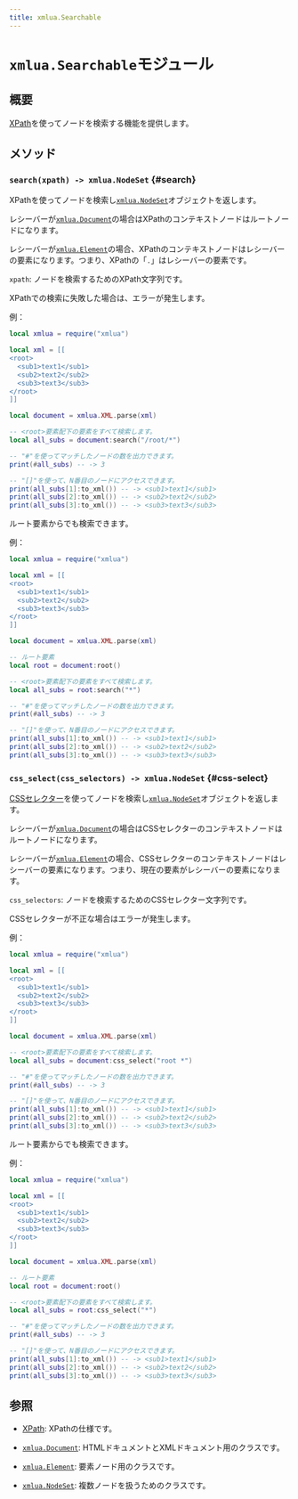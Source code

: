 ```yaml
---
title: xmlua.Searchable
---
```


# `xmlua.Searchable`モジュール

## 概要

[XPath][xpath]を使ってノードを検索する機能を提供します。

## メソッド

### `search(xpath) -> xmlua.NodeSet` {#search}

XPathを使ってノードを検索し[`xmlua.NodeSet`][node-set]オブジェクトを返します。

レシーバーが[`xmlua.Document`][document]の場合はXPathのコンテキストノードはルートノードになります。

レシーバーが[`xmlua.Element`][element]の場合、XPathのコンテキストノードはレシーバーの要素になります。つまり、XPathの「`.`」はレシーバーの要素です。

`xpath`: ノードを検索するためのXPath文字列です。

XPathでの検索に失敗した場合は、エラーが発生します。

例：

```lua
local xmlua = require("xmlua")

local xml = [[
<root>
  <sub1>text1</sub1>
  <sub2>text2</sub2>
  <sub3>text3</sub3>
</root>
]]

local document = xmlua.XML.parse(xml)

-- <root>要素配下の要素をすべて検索します。
local all_subs = document:search("/root/*")

-- "#"を使ってマッチしたノードの数を出力できます。
print(#all_subs) -- -> 3

-- "[]"を使って、N番目のノードにアクセスできます。
print(all_subs[1]:to_xml()) -- -> <sub1>text1</sub1>
print(all_subs[2]:to_xml()) -- -> <sub2>text2</sub2>
print(all_subs[3]:to_xml()) -- -> <sub3>text3</sub3>
```

ルート要素からでも検索できます。

例：

```lua
local xmlua = require("xmlua")

local xml = [[
<root>
  <sub1>text1</sub1>
  <sub2>text2</sub2>
  <sub3>text3</sub3>
</root>
]]

local document = xmlua.XML.parse(xml)

-- ルート要素
local root = document:root()

-- <root>要素配下の要素をすべて検索します。
local all_subs = root:search("*")

-- "#"を使ってマッチしたノードの数を出力できます。
print(#all_subs) -- -> 3

-- "[]"を使って、N番目のノードにアクセスできます。
print(all_subs[1]:to_xml()) -- -> <sub1>text1</sub1>
print(all_subs[2]:to_xml()) -- -> <sub2>text2</sub2>
print(all_subs[3]:to_xml()) -- -> <sub3>text3</sub3>
```

### `css_select(css_selectors) -> xmlua.NodeSet` {#css-select}

[CSSセレクター][css-selectors]を使ってノードを検索し[`xmlua.NodeSet`][node-set]オブジェクトを返します。

レシーバーが[`xmlua.Document`][document]の場合はCSSセレクターのコンテキストノードはルートノードになります。

レシーバーが[`xmlua.Element`][element]の場合、CSSセレクターのコンテキストノードはレシーバーの要素になります。つまり、現在の要素がレシーバーの要素になります。

`css_selectors`: ノードを検索するためのCSSセレクター文字列です。

CSSセレクターが不正な場合はエラーが発生します。

例：

```lua
local xmlua = require("xmlua")

local xml = [[
<root>
  <sub1>text1</sub1>
  <sub2>text2</sub2>
  <sub3>text3</sub3>
</root>
]]

local document = xmlua.XML.parse(xml)

-- <root>要素配下の要素をすべて検索します。
local all_subs = document:css_select("root *")

-- "#"を使ってマッチしたノードの数を出力できます。
print(#all_subs) -- -> 3

-- "[]"を使って、N番目のノードにアクセスできます。
print(all_subs[1]:to_xml()) -- -> <sub1>text1</sub1>
print(all_subs[2]:to_xml()) -- -> <sub2>text2</sub2>
print(all_subs[3]:to_xml()) -- -> <sub3>text3</sub3>
```

ルート要素からでも検索できます。

例：

```lua
local xmlua = require("xmlua")

local xml = [[
<root>
  <sub1>text1</sub1>
  <sub2>text2</sub2>
  <sub3>text3</sub3>
</root>
]]

local document = xmlua.XML.parse(xml)

-- ルート要素
local root = document:root()

-- <root>要素配下の要素をすべて検索します。
local all_subs = root:css_select("*")

-- "#"を使ってマッチしたノードの数を出力できます。
print(#all_subs) -- -> 3

-- "[]"を使って、N番目のノードにアクセスできます。
print(all_subs[1]:to_xml()) -- -> <sub1>text1</sub1>
print(all_subs[2]:to_xml()) -- -> <sub2>text2</sub2>
print(all_subs[3]:to_xml()) -- -> <sub3>text3</sub3>
```

## 参照

  * [XPath][xpath]: XPathの仕様です。

  * [`xmlua.Document`][document]: HTMLドキュメントとXMLドキュメント用のクラスです。

  * [`xmlua.Element`][element]: 要素ノード用のクラスです。

  * [`xmlua.NodeSet`][node-set]: 複数ノードを扱うためのクラスです。


[xpath]:https://www.w3.org/TR/xpath/

[css-selectors]:https://www.w3.org/TR/selectors-3/

[document]:document.html

[element]:element.html

[node-set]:node-set.html
